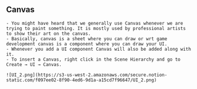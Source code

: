 ## Canvas

    - You might have heard that we generally use Canvas whenever we are trying to paint something. It is mostly used by professional artists to show their art on the canvas.
    - Basically, canvas is a sheet where you can draw or wrt game development canvas is a component where you can draw your UI.
    - Whenever you add a UI component Canvas will also be added along with it.
    - To insert a Canvas, right click in the Scene Hierarchy and go to Create → UI → Canvas.
    
    ![UI_2.png](https://s3-us-west-2.amazonaws.com/secure.notion-static.com/f097ee02-8f90-4ed6-9d1a-a15cd7f96647/UI_2.png)